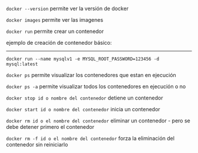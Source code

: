 
`docker --version` permite ver la versión de docker

`docker images` permite ver las imagenes

`docker run` permite crear un contenedor

ejemplo de creación de contenedor básico:

--- 
```docker
docker run --name mysqlv1 -e MYSQL_ROOT_PASSWORD=123456 -d mysql:latest
```

`docker ps` permite visualizar los contenedores que estan en ejecución 

`docker ps -a` permite visualizar todos los contenedores en ejecución o no 

`docker stop id o nombre del contenedor` detiene un contenedor

`docker start id o nombre del contenedor` inicia un contenedor

`docker rm id o el nombre del contenedor` eliminar un contenedor - pero se debe detener primero el contenedor

`docker rm -f id o el nombre del contenedor` forza la eliminación del contenedor sin reiniciarlo




